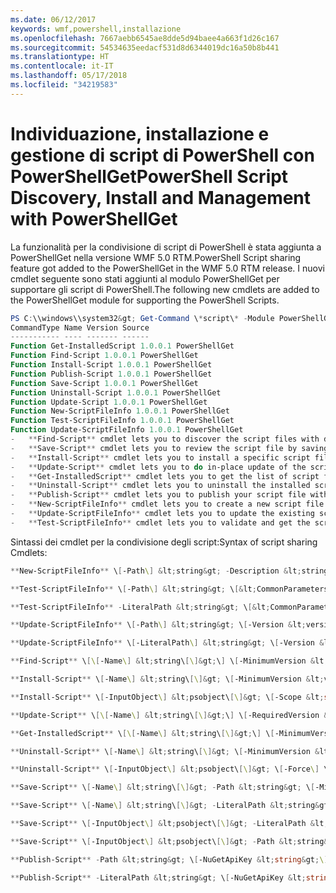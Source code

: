 ```yaml
---
ms.date: 06/12/2017
keywords: wmf,powershell,installazione
ms.openlocfilehash: 7667aebb6545ae8dde5d94baee4a663f1d26c167
ms.sourcegitcommit: 54534635eedacf531d8d6344019dc16a50b8b441
ms.translationtype: HT
ms.contentlocale: it-IT
ms.lasthandoff: 05/17/2018
ms.locfileid: "34219583"
---
```

# <a name="powershell-script-discovery-install-and-management-with-powershellget"></a><span data-ttu-id="574ea-102">Individuazione, installazione e gestione di script di PowerShell con PowerShellGet</span><span class="sxs-lookup"><span data-stu-id="574ea-102">PowerShell Script Discovery, Install and Management with PowerShellGet</span></span>

<span data-ttu-id="574ea-103">La funzionalità per la condivisione di script di PowerShell è stata aggiunta a PowerShellGet nella versione WMF 5.0 RTM.</span><span class="sxs-lookup"><span data-stu-id="574ea-103">PowerShell Script sharing feature got added to the PowerShellGet in the WMF 5.0 RTM release.</span></span>
<span data-ttu-id="574ea-104">I nuovi cmdlet seguente sono stati aggiunti al modulo PowerShellGet per supportare gli script di PowerShell.</span><span class="sxs-lookup"><span data-stu-id="574ea-104">The following new cmdlets are added to the PowerShellGet module for supporting the PowerShell Scripts.</span></span>
```powershell
PS C:\\windows\\system32&gt; Get-Command \*script\* -Module PowerShellGet | Sort-Object -Property Noun, Verb
CommandType Name Version Source
----------- ---- ------- ------
Function Get-InstalledScript 1.0.0.1 PowerShellGet
Function Find-Script 1.0.0.1 PowerShellGet
Function Install-Script 1.0.0.1 PowerShellGet
Function Publish-Script 1.0.0.1 PowerShellGet
Function Save-Script 1.0.0.1 PowerShellGet
Function Uninstall-Script 1.0.0.1 PowerShellGet
Function Update-Script 1.0.0.1 PowerShellGet
Function New-ScriptFileInfo 1.0.0.1 PowerShellGet
Function Test-ScriptFileInfo 1.0.0.1 PowerShellGet
Function Update-ScriptFileInfo 1.0.0.1 PowerShellGet
-   **Find-Script** cmdlet lets you to discover the script files with different search criteria like name, tag, filter, command name, version range, exact version, all versions, including its dependencies and from specific or all registered repositories.
-   **Save-Script** cmdlet lets you to review the script file by saving it to a specified location.
-   **Install-Script** cmdlet lets you to install a specific script file along with its dependencies to the specified scope. By default, scripts are installed to the AllUsers scope.
-   **Update-Script** cmdlet lets you to do in-place update of the script files which were installed using Install-Script cmdlet.
-   **Get-InstalledScript** cmdlet lets you to get the list of script files which were installed using Install-Script cmdlet.
-   **Uninstall-Script** cmdlet lets you to uninstall the installed script files.
-   **Publish-Script** cmdlet lets you to publish your script file with valid metadata like Version, Guid, Author, and Description, etc.
-   **New-ScriptFileInfo** cmdlet lets you to create a new script file with metadata like Version, Guid, Author, and Description, etc.
-   **Update-ScriptFileInfo** cmdlet lets you to update the existing script file metadata.
-   **Test-ScriptFileInfo** cmdlet lets you to validate and get the script file metadata.
```

<span data-ttu-id="574ea-105">Sintassi dei cmdlet per la condivisione degli script:</span><span class="sxs-lookup"><span data-stu-id="574ea-105">Syntax of script sharing Cmdlets:</span></span>
```powershell
**New-ScriptFileInfo** \[-Path\] &lt;string&gt; -Description &lt;string&gt; \[-Version &lt;version&gt;\] \[-Author &lt;string&gt;\] \[-Guid &lt;guid&gt;\] \[-CompanyName &lt;string&gt;\] \[-Copyright &lt;string&gt;\] \[-RequiredModules &lt;Object\[\]&gt;\] \[-ExternalModuleDependencies &lt;string\[\]&gt;\] \[-RequiredScripts &lt;string\[\]&gt;\] \[-ExternalScriptDependencies &lt;string\[\]&gt;\] \[-Tags &lt;string\[\]&gt;\] \[-ProjectUri &lt;uri&gt;\] \[-LicenseUri &lt;uri&gt;\] \[-IconUri &lt;uri&gt;\] \[-ReleaseNotes &lt;string\[\]&gt;\] \[-PassThru\] \[-Force\] \[-WhatIf\] \[-Confirm\] \[&lt;CommonParameters&gt;\]

**Test-ScriptFileInfo** \[-Path\] &lt;string&gt; \[&lt;CommonParameters&gt;\]

**Test-ScriptFileInfo** -LiteralPath &lt;string&gt; \[&lt;CommonParameters&gt;\]

**Update-ScriptFileInfo** \[-Path\] &lt;string&gt; \[-Version &lt;version&gt;\] \[-Author &lt;string&gt;\] \[-Guid &lt;guid&gt;\] \[-Description &lt;string&gt;\] \[-CompanyName &lt;string&gt;\] \[-Copyright &lt;string&gt;\] \[-RequiredModules &lt;Object\[\]&gt;\] \[-ExternalModuleDependencies &lt;string\[\]&gt;\] \[-RequiredScripts &lt;string\[\]&gt;\] \[-ExternalScriptDependencies &lt;string\[\]&gt;\] \[-Tags &lt;string\[\]&gt;\] \[-ProjectUri &lt;uri&gt;\] \[-LicenseUri &lt;uri&gt;\] \[-IconUri &lt;uri&gt;\] \[-ReleaseNotes &lt;string\[\]&gt;\] \[-PassThru\] \[-Force\] \[-WhatIf\] \[-Confirm\] \[&lt;CommonParameters&gt;\]

**Update-ScriptFileInfo** \[-LiteralPath\] &lt;string&gt; \[-Version &lt;version&gt;\] \[-Author &lt;string&gt;\] \[-Guid &lt;guid&gt;\] \[-Description &lt;string&gt;\] \[-CompanyName &lt;string&gt;\] \[-Copyright &lt;string&gt;\] \[-RequiredModules &lt;Object\[\]&gt;\] \[-ExternalModuleDependencies &lt;string\[\]&gt;\] \[-RequiredScripts &lt;string\[\]&gt;\] \[-ExternalScriptDependencies &lt;string\[\]&gt;\] \[-Tags &lt;string\[\]&gt;\] \[-ProjectUri &lt;uri&gt;\] \[-LicenseUri &lt;uri&gt;\] \[-IconUri &lt;uri&gt;\] \[-ReleaseNotes &lt;string\[\]&gt;\] \[-PassThru\] \[-Force\] \[-WhatIf\] \[-Confirm\] \[&lt;CommonParameters&gt;\]

**Find-Script** \[\[-Name\] &lt;string\[\]&gt;\] \[-MinimumVersion &lt;version&gt;\] \[-MaximumVersion &lt;version&gt;\] \[-RequiredVersion &lt;version&gt;\] \[-AllVersions\] \[-IncludeDependencies\] \[-Filter &lt;string&gt;\] \[-Tag &lt;string\[\]&gt;\] \[-Includes &lt;string\[\]&gt;\] \[-Command &lt;string\[\]&gt;\] \[-Repository &lt;string\[\]&gt;\] \[&lt;CommonParameters&gt;\]

**Install-Script** \[-Name\] &lt;string\[\]&gt; \[-MinimumVersion &lt;version&gt;\] \[-MaximumVersion &lt;version&gt;\] \[-RequiredVersion &lt;version&gt;\] \[-Repository &lt;string\[\]&gt;\] \[-Scope &lt;string&gt;\] \[-Force\] \[-WhatIf\] \[-Confirm\] \[&lt;CommonParameters&gt;\]

**Install-Script** \[-InputObject\] &lt;psobject\[\]&gt; \[-Scope &lt;string&gt;\] \[-Force\] \[-WhatIf\] \[-Confirm\] \[&lt;CommonParameters&gt;\]

**Update-Script** \[\[-Name\] &lt;string\[\]&gt;\] \[-RequiredVersion &lt;version&gt;\] \[-MaximumVersion &lt;version&gt;\] \[-Force\] \[-WhatIf\] \[-Confirm\] \[&lt;CommonParameters&gt;\]

**Get-InstalledScript** \[\[-Name\] &lt;string\[\]&gt;\] \[-MinimumVersion &lt;version&gt;\] \[-RequiredVersion &lt;version&gt;\] \[-MaximumVersion &lt;version&gt;\] \[&lt;CommonParameters&gt;\]

**Uninstall-Script** \[-Name\] &lt;string\[\]&gt; \[-MinimumVersion &lt;version&gt;\] \[-RequiredVersion &lt;version&gt;\] \[-MaximumVersion &lt;version&gt;\] \[-Force\] \[-WhatIf\] \[-Confirm\] \[&lt;CommonParameters&gt;\]

**Uninstall-Script** \[-InputObject\] &lt;psobject\[\]&gt; \[-Force\] \[-WhatIf\] \[-Confirm\] \[&lt;CommonParameters&gt;\]

**Save-Script** \[-Name\] &lt;string\[\]&gt; -Path &lt;string&gt; \[-MinimumVersion &lt;version&gt;\] \[-MaximumVersion &lt;version&gt;\] \[-RequiredVersion &lt;version&gt;\] \[-Repository &lt;string\[\]&gt;\] \[-Force\] \[-WhatIf\] \[-Confirm\] \[&lt;CommonParameters&gt;\]

**Save-Script** \[-Name\] &lt;string\[\]&gt; -LiteralPath &lt;string&gt; \[-MinimumVersion &lt;version&gt;\] \[-MaximumVersion &lt;version&gt;\] \[-RequiredVersion &lt;version&gt;\] \[-Repository &lt;string\[\]&gt;\] \[-Force\] \[-WhatIf\] \[-Confirm\] \[&lt;CommonParameters&gt;\]

**Save-Script** \[-InputObject\] &lt;psobject\[\]&gt; -LiteralPath &lt;string&gt; \[-Force\] \[-WhatIf\] \[-Confirm\] \[&lt;CommonParameters&gt;\]

**Save-Script** \[-InputObject\] &lt;psobject\[\]&gt; -Path &lt;string&gt; \[-Force\] \[-WhatIf\] \[-Confirm\] \[&lt;CommonParameters&gt;\]

**Publish-Script** -Path &lt;string&gt; \[-NuGetApiKey &lt;string&gt;\] \[-Repository &lt;string&gt;\] \[-WhatIf\] \[-Confirm\] \[&lt;CommonParameters&gt;\]

**Publish-Script** -LiteralPath &lt;string&gt; \[-NuGetApiKey &lt;string&gt;\] \[-Repository &lt;string&gt;\] \[-WhatIf\] \[-Confirm\] \[&lt;CommonParameters&gt;\]
```
